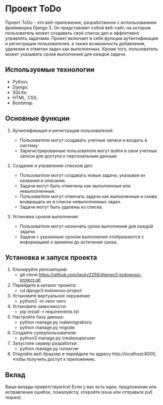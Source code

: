 # Проект ToDo
Проект ToDo - это веб-приложение, разработанное с использованием фреймворка Django 3. Он представляет собой веб-сайт, на котором пользователь может создавать свой список дел и эффективно управлять задачами. Проект включает в себя функции аутентификации и регистрации пользователей, а также возможность добавления, удаления и отметки задач как выполненных. Кроме того, пользователь может указывать сроки выполнения для каждой задачи.

 ## Используемые технологии
 - Python;
 - Django;
 - SQLite;
 - HTML, CSS;
 - Bootstrap.

## Основные функции
1. Аутентификация и регистрация пользователей:

    - Пользователи могут создавать учетные записи и входить в систему.
    - Зарегистрированные пользователи могут войти в свои учетные записи для доступа к персональным данным.
2. Создание и управление списком дел:

    - Пользователи могут создавать новые задачи, указывая их названия и описания.
    - Задачи могут быть отмечены как выполненные или невыполненные.
    - Пользователи могут отмечать задачи как выполненные и снова возвращать их в список невыполненных задач.
    - Задачи могут быть удалены из списка.
3. Установка сроков выполнения:

    - Пользователи могут назначать сроки выполнения для каждой задачи.
    - Задачи с указанным сроком выполнения отображаются с информацией о времени до истечения срока.

## Установка и запуск проекта
1. Клонируйте репозиторий: 
    + git clone https://github.com/jacky2256/django3-todowooo-project.git
2. Перейдите в каталог проекта: 
    + cd 
django3-todowooo-project
3. Установите виртуальное окружение:
    - python3 -m venv venv
4. Установите зависимости: 
    + pip install -r requirements.txt
5. Настройте базу данных:
    + python manage.py makemigrations
    + python manage.py migrate
6. Создайте суперпользователя:
    + python3 manage.py createsuperuser
5. Запустите сервер разработки: 
    + python manage.py runserver
6. Откройте веб-браузер и перейдите по адресу http://localhost:8000, чтобы получить доступ к приложению.

## Вклад
Ваши вклады приветствуются! Если у вас есть идеи, предложения или исправления ошибок, пожалуйста, откройте issue или отправьте pull request.